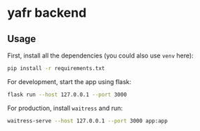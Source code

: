 # yafr backend

## Usage

First, install all the dependencies (you could also use `venv` here):

```sh
pip install -r requirements.txt
```

For development, start the app using flask:

```sh
flask run --host 127.0.0.1 --port 3000
```

For production, install `waitress` and run:

```sh
waitress-serve --host 127.0.0.1 --port 3000 app:app
```
